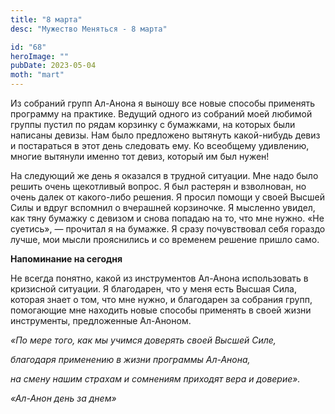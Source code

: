 ```yaml
---
title: "8 марта"
desc: "Мужество Меняться - 8 марта"

id: "68"
heroImage: ""
pubDate: 2023-05-04
moth: "mart"
---
```


Из собраний групп Ал-Анона я выношу все новые способы применять программу на
практике. Ведущий одного из собраний моей любимой группы пустил по рядам
корзинку с бумажками, на которых были написаны девизы. Нам было предложено
вытянуть какой-нибудь девиз и постараться в этот день следовать ему. Ко
всеобщему удивлению, многие вытянули именно тот девиз, который им был нужен!

На следующий же день я оказался в трудной ситуации. Мне надо было решить очень
щекотливый вопрос. Я был растерян и взволнован, но очень далек от какого-либо
решения. Я просил помощи у своей Высшей Силы и вдруг вспомнил о вчерашней
корзиночке. Я мысленно увидел, как тяну бумажку с девизом и снова попадаю на
то, что мне нужно. «Не суетись», — прочитал я на бумажке. Я сразу почувствовал
себя гораздо лучше, мои мысли прояснились и со временем решение пришло само.

**Напоминание на сегодня**

Не всегда понятно, какой из инструментов Ал-Анона использовать в кризисной
ситуации. Я благодарен, что у меня есть Высшая Сила, которая знает о том, что
мне нужно, и благодарен за собрания групп, помогающие мне находить новые
способы применять в своей жизни инструменты, предложенные Ал-Аноном.

_«По мере того, как мы учимся доверять своей Высшей Силе,_

_благодаря применению в жизни программы Ал-Анона,_

_на смену нашим страхам и сомнениям приходят вера и доверие»._

_«Ал-Анон день за днем»_
